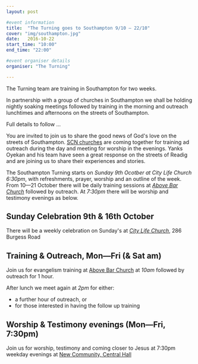 ```yaml
---
layout: post

#event information
title:  "The Turning goes to Southampton 9/10 – 22/10"
cover: "img/southampton.jpg"
date:   2016-10-22
start_time: "10:00"
end_time: "22:00"

#event organiser details
organiser: "The Turning"

---
```


The Turning team are training in Southampton for two weeks.

In partnership with a group of churches in Southampton we shall be holding nightly soaking meetings followed by training in the morning and outreach lunchtimes and afternoons on the streets of Southampton.

Full details to follow ...

You are invited to join us to share the good news of God's love on the streets of Southampton. [SCN churches](http://www.southamptonchristiannetwork.org.uk/) are coming together for training ad outreach during the day and meeting for worship in the evenings. Yanks Oyekan and his team have seen a great response on the streets of Readig and are joining us to share their experiences and stories.

The Southampton Turning starts on *Sunday 9th Ocotber at City Life Church 6:30pm*, with refreshments, prayer, worship and an outline of the week. From 10—21 October there will be daily training sessions at *[Above Bar Church](http://abovebarchurch.org.uk)* followed by outreach. At *7:30pm* there will be worship and testimony evenings as below. 

## Sunday Celebration 9th & 16th October

There will be a weekly celebration on Sunday's at *[City Life Church](http://www.citylife.org.uk)*, 286 Burgess Road

## Training & Outreach, Mon—Fri (& Sat am) 

Join us for evangelism training at [Above Bar Church](http://abovebarchurch.org.uk) at *10am* followed by outreach for 1 hour.

After lunch we meet again at *2pm* for either:
- a further hour of outreach, or
- for those interested in having the follow up training 

## Worship & Testimony evenings (Mon—Fri, 7:30pm)
Join us for worship, testimony and coming closer to Jesus at 7:30pm weekday evenings at [New Community, Central Hall](http://www.newcommunity.org.uk/)
